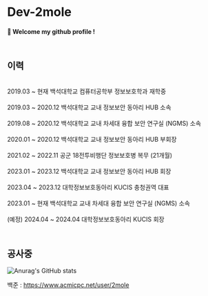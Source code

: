# Dev-2mole

####  :wave: Welcome my github profile !

## <br> 이력 </br>
<br> 2019.03 ~ 현재       백석대학교 컴퓨터공학부 정보보호학과 재학중</br>
<br> 2019.03 ~ 2020.12   백석대학교 교내 정보보안 동아리 HUB 소속 </br>
<br> 2019.08 ~ 2020.12   백석대학교 교내 차세대 융합 보안 연구실 (NGMS) 소속 </br>
<br> 2020.01 ~ 2020.12   백석대학교 교내 정보보안 동아리 HUB 부회장 </br>
<br> 2021.02 ~ 2022.11   공군 18전투비행단 정보보호병 복무 (21개월) </br>
<br> 2023.01 ~ 2023.12   백석대학교 교내 정보보안 동아리 HUB 회장 </br>
<br> 2023.04 ~ 2023.12   대학정보보호동아리 KUCIS 충청권역 대표 </br>
<br> 2023.01 ~ 현재       백석대학교 교내 차세대 융합 보안 연구실 (NGMS) 소속 </br>
<br> (예정) 2024.04 ~ 2024.04 대학정보보호동아리 KUCIS 회장 </br> 
   
## <br> 공사중 </br>
![Anurag's GitHub stats](https://github-readme-stats.vercel.app/api?username=Dev-2mole&show_icons=true&theme=radical)
 

백준 :
https://www.acmicpc.net/user/2mole


